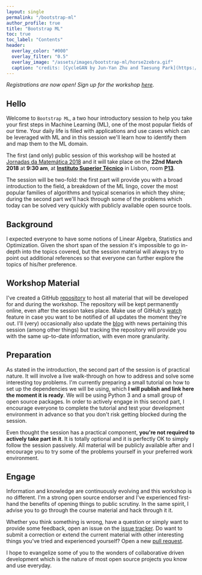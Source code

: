 ```yaml
---
layout: single
permalink: "/bootstrap-ml"
author_profile: true
title: "Bootstrap ML"
toc: true
toc_label: "Contents"
header:
  overlay_color: "#000"
  overlay_filter: "0.5"
  overlay_image: "/assets/images/bootstrap-ml/horse2zebra.gif"
  caption: "credits: [CycleGAN by Jun-Yan Zhu and Taesung Park](https://github.com/junyanz/CycleGAN)"
---
```


*Registrations are now open! Sign up for the workshop [here](https://docs.google.com/forms/d/e/1FAIpQLScrPVefh149qN2JXY1cGvSNBNaVMaa-T6xyPDD8vgLJubw-9Q/viewform)*.

## Hello

Welcome to `Bootstrap ML`, a two hour introductory session to help you take your first steps in Machine Learning (ML), one of the most popular fields of our time. Your daily life is filled with applications and use cases which can be leveraged with ML and in this session we'll learn how to identify them and map them to the ML domain.

The first (and only) public session of this workshop will be hosted at [Jornadas da Matemática 2018](http://nmath.tecnico.ulisboa.pt/jmatematica18/) and it will take place on the **22nd March 2018** at **9:30 am**, at [**Instituto Superior Técnico**](https://tecnico.ulisboa.pt/en/) in Lisbon, room [**P13**](https://fenix.tecnico.ulisboa.pt/spaces-view/view/2448131363500).

The session will be two-fold: the first part will provide you with a broad introduction to the field, a breakdown of the ML lingo, cover the most popular families of algorithms and typical scenarios in which they shine; during the second part we'll hack through some of the problems which today can be solved very quickly with publicly available open source tools.

## Background

I expected everyone to have some notions of Linear Algebra, Statistics and Optimization. Given the short span of the session it's impossible to go in-depth into the topics covered, but the session material will always try to point out additional references so that everyone can further explore the topics of his/her preference.

## Workshop Material

I've created a GitHub [repository](https://github.com/SergioRAgostinho/bootstrap-ml) to host all material that will be developed for and during the workshop. The repository will be kept permanently online, even after the session takes place. Make use of GitHub's [watch](https://help.github.com/articles/be-social/#watch-a-project) feature in case you want to be notified of all updates the moment they're out. I'll (very) occasionally also update the [blog](http://sergioagostinho.com/blog) with news pertaining this session (among other things) but tracking the repository will provide you with the same up-to-date information, with even more granularity.

## Preparation

As stated in the introduction, the second part of the session is of practical nature. It will involve a live walk-through on how to address and solve some interesting toy problems. I'm currently preparing a small tutorial on how to set up the dependencies we will be using, which **I will publish and link here the moment it is ready**. We will be using Python 3 and a small group of open source packages. In order to actively engage in this second part, I encourage everyone to complete the tutorial and test your development environment in advance so that you don't risk getting blocked during the session.

Even thought the session has a practical component, **you're not required to actively take part in it**. It is totally optional and it is perfectly OK to simply follow the session passively. All material will be publicly available after and I encourage you to try some of the problems yourself in your preferred work environment.

## Engage

Information and knowledge are continuously evolving and this workshop is no different. I'm a strong open source endorser and I've experienced first-hand the benefits of opening things to public scrutiny. In the same spirit, I advise you to go through the course material and hack through it it.

Whether you think something is wrong, have a question or simply want to provide some feedback, open an issue on the [issue tracker](https://github.com/SergioRAgostinho/bootstrap-ml/issues). Do want to submit a correction or extend the current material with other interesting things you've tried and experienced yourself? Open a new [pull request](https://github.com/SergioRAgostinho/bootstrap-ml/pulls).

I hope to evangelize some of you to the wonders of collaborative driven development which is the nature of most open source projects you know and use everyday.
